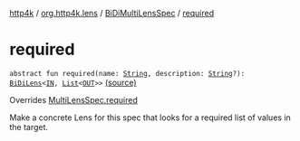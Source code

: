 [http4k](../../index.md) / [org.http4k.lens](../index.md) / [BiDiMultiLensSpec](index.md) / [required](./required.md)

# required

`abstract fun required(name: `[`String`](https://kotlinlang.org/api/latest/jvm/stdlib/kotlin/-string/index.html)`, description: `[`String`](https://kotlinlang.org/api/latest/jvm/stdlib/kotlin/-string/index.html)`?): `[`BiDiLens`](../-bi-di-lens/index.md)`<`[`IN`](index.md#IN)`, `[`List`](https://kotlinlang.org/api/latest/jvm/stdlib/kotlin.collections/-list/index.html)`<`[`OUT`](index.md#OUT)`>>` [(source)](https://github.com/http4k/http4k/blob/master/http4k-core/src/main/kotlin/org/http4k/lens/lensSpec.kt#L137)

Overrides [MultiLensSpec.required](../-multi-lens-spec/required.md)

Make a concrete Lens for this spec that looks for a required list of values in the target.

